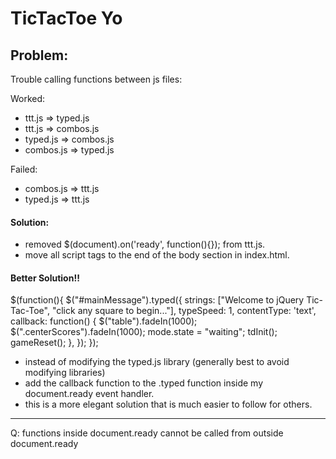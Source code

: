 # TicTacToe Yo

## Problem:
Trouble calling functions between js files:

Worked:
* ttt.js => typed.js
* ttt.js => combos.js
* typed.js => combos.js
* combos.js => typed.js

Failed:
* combos.js => ttt.js
* typed.js => ttt.js

#### Solution:
* removed $(document).on('ready', function(){}); from ttt.js.
* move all script tags to the end of the body section in index.html.

#### Better Solution!!

$(function(){
  $("#mainMessage").typed({
    strings: ["Welcome to jQuery Tic-Tac-Toe", "click any square to begin..."],
    typeSpeed: 1,
    contentType: 'text',
    callback: function() {
      $("table").fadeIn(1000);
      $(".centerScores").fadeIn(1000);
      mode.state = "waiting";
      tdInit();
      gameReset();
    },
  });
});

* instead of modifying the typed.js library (generally best to avoid modifying libraries)
* add the callback function to the .typed function inside my document.ready event handler.
* this is a more elegant solution that is much easier to follow for others.
___

Q: functions inside document.ready cannot be called from outside document.ready
